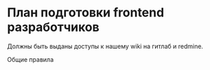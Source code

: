 # План подготовки frontend разработчиков

Должны быть выданы доступы к нашему wiki на гитлаб и redmine.

Общие правила
